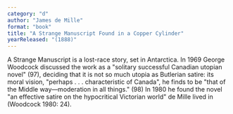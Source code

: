 ```yaml
---
category: "d"
author: "James de Mille"
format: "book"
title: "A Strange Manuscript Found in a Copper Cylinder"
yearReleased: "(1888)"
---
```

A Strange Manuscript is a lost-race story, set in Antarctica. In 1969 George Woodcock discussed the work as a "solitary successful Canadian utopian novel" (97), deciding that it is not so much utopia as Butlerian satire: its moral vision, "perhaps . . . characteristic of Canada", he finds to be "that of the Middle way—moderation in all things." (98) In 1980 he found the novel "an effective satire on the hypocritical Victorian world" de Mille lived in (Woodcock 1980: 24).